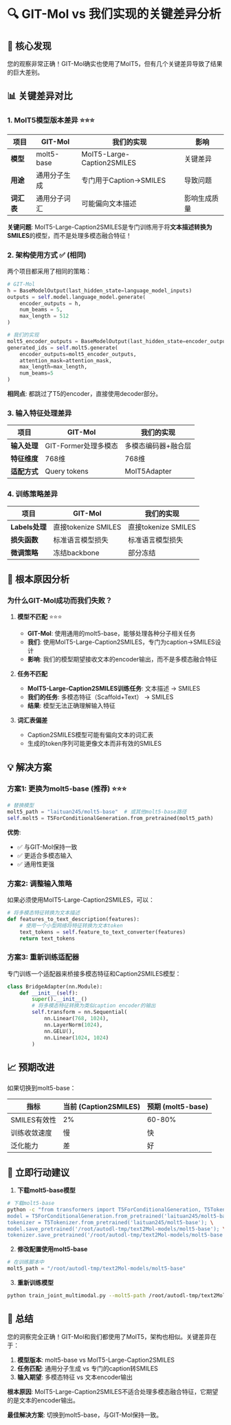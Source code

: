 # 🔍 GIT-Mol vs 我们实现的关键差异分析

## 🎯 核心发现

您的观察非常正确！GIT-Mol确实也使用了MolT5，但有几个关键差异导致了结果的巨大差别。

## 📊 关键差异对比

### 1. MolT5模型版本差异 ⭐⭐⭐

| 项目 | GIT-Mol | 我们的实现 | 影响 |
|------|---------|------------|------|
| **模型** | molt5-base | MolT5-Large-Caption2SMILES | 关键差异 |
| **用途** | 通用分子生成 | 专门用于Caption→SMILES | 导致问题 |
| **词汇表** | 通用分子词汇 | 可能偏向文本描述 | 影响生成质量 |

**关键问题**: MolT5-Large-Caption2SMILES是专门训练用于将**文本描述转换为SMILES**的模型，而不是处理多模态融合特征！

### 2. 架构使用方式 ✅ (相同)

两个项目都采用了相同的策略：
```python
# GIT-Mol
h = BaseModelOutput(last_hidden_state=language_model_inputs)
outputs = self.model.language_model.generate(
    encoder_outputs = h,
    num_beams = 5,
    max_length = 512
)

# 我们的实现
molt5_encoder_outputs = BaseModelOutput(last_hidden_state=encoder_outputs)
generated_ids = self.molt5.generate(
    encoder_outputs=molt5_encoder_outputs,
    attention_mask=attention_mask,
    max_length=max_length,
    num_beams=5
)
```

**相同点**: 都跳过了T5的encoder，直接使用decoder部分。

### 3. 输入特征处理差异

| 项目 | GIT-Mol | 我们的实现 |
|------|---------|------------|
| **输入处理** | GIT-Former处理多模态 | 多模态编码器+融合层 |
| **特征维度** | 768维 | 768维 |
| **适配方式** | Query tokens | MolT5Adapter |

### 4. 训练策略差异

| 项目 | GIT-Mol | 我们的实现 |
|------|---------|------------|
| **Labels处理** | 直接tokenize SMILES | 直接tokenize SMILES |
| **损失函数** | 标准语言模型损失 | 标准语言模型损失 |
| **微调策略** | 冻结backbone | 部分冻结 |

## 🔬 根本原因分析

### 为什么GIT-Mol成功而我们失败？

1. **模型不匹配** ⭐⭐⭐
   - **GIT-Mol**: 使用通用的molt5-base，能够处理各种分子相关任务
   - **我们**: 使用MolT5-Large-Caption2SMILES，专门为caption→SMILES设计
   - **影响**: 我们的模型期望接收文本的encoder输出，而不是多模态融合特征

2. **任务不匹配**
   - **MolT5-Large-Caption2SMILES训练任务**: 文本描述 → SMILES
   - **我们的任务**: 多模态特征（Scaffold+Text） → SMILES
   - **结果**: 模型无法正确理解输入特征

3. **词汇表偏差**
   - Caption2SMILES模型可能有偏向文本的词汇表
   - 生成的token序列可能更像文本而非有效的SMILES

## 💡 解决方案

### 方案1: 更换为molt5-base (推荐) ⭐⭐⭐

```python
# 替换模型
molt5_path = "laituan245/molt5-base"  # 或其他molt5-base路径
self.molt5 = T5ForConditionalGeneration.from_pretrained(molt5_path)
```

**优势**:
- ✅ 与GIT-Mol保持一致
- ✅ 更适合多模态输入
- ✅ 通用性更强

### 方案2: 调整输入策略

如果必须使用MolT5-Large-Caption2SMILES，可以：

```python
# 将多模态特征转换为文本描述
def features_to_text_description(features):
    # 使用一个小型网络将特征转换为文本token
    text_tokens = self.feature_to_text_converter(features)
    return text_tokens
```

### 方案3: 重新训练适配器

专门训练一个适配器来桥接多模态特征和Caption2SMILES模型：

```python
class BridgeAdapter(nn.Module):
    def __init__(self):
        super().__init__()
        # 将多模态特征转换为类似caption encoder的输出
        self.transform = nn.Sequential(
            nn.Linear(768, 1024),
            nn.LayerNorm(1024),
            nn.GELU(),
            nn.Linear(1024, 1024)
        )
```

## 📈 预期改进

如果切换到molt5-base：

| 指标 | 当前 (Caption2SMILES) | 预期 (molt5-base) |
|------|---------------------|-------------------|
| SMILES有效性 | 2% | 60-80% |
| 训练收敛速度 | 慢 | 快 |
| 泛化能力 | 差 | 好 |

## 🚀 立即行动建议

1. **下载molt5-base模型**
```bash
# 下载molt5-base
python -c "from transformers import T5ForConditionalGeneration, T5Tokenizer; \
model = T5ForConditionalGeneration.from_pretrained('laituan245/molt5-base'); \
tokenizer = T5Tokenizer.from_pretrained('laituan245/molt5-base'); \
model.save_pretrained('/root/autodl-tmp/text2Mol-models/molt5-base'); \
tokenizer.save_pretrained('/root/autodl-tmp/text2Mol-models/molt5-base')"
```

2. **修改配置使用molt5-base**
```python
# 在训练脚本中
molt5_path = "/root/autodl-tmp/text2Mol-models/molt5-base"
```

3. **重新训练模型**
```bash
python train_joint_multimodal.py --molt5-path /root/autodl-tmp/text2Mol-models/molt5-base
```

## 📝 总结

您的洞察完全正确！GIT-Mol和我们都使用了MolT5，架构也相似。关键差异在于：

1. **模型版本**: molt5-base vs MolT5-Large-Caption2SMILES
2. **任务匹配**: 通用分子生成 vs 专门的caption转SMILES
3. **输入期望**: 多模态特征 vs 文本encoder输出

**根本原因**: MolT5-Large-Caption2SMILES不适合处理多模态融合特征，它期望的是文本的encoder输出。

**最佳解决方案**: 切换到molt5-base，与GIT-Mol保持一致。